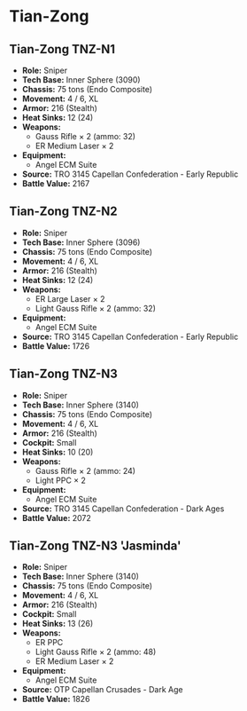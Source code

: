 # Tian-Zong
## Tian-Zong TNZ-N1
- **Role:** Sniper
- **Tech Base:** Inner Sphere (3090)
- **Chassis:** 75 tons (Endo Composite)
- **Movement:** 4 / 6, XL
- **Armor:** 216 (Stealth)
- **Heat Sinks:** 12 (24)
- **Weapons:**
  - Gauss Rifle × 2 (ammo: 32)
  - ER Medium Laser × 2
- **Equipment:**
  - Angel ECM Suite
- **Source:** TRO 3145 Capellan Confederation - Early Republic
- **Battle Value:** 2167

## Tian-Zong TNZ-N2
- **Role:** Sniper
- **Tech Base:** Inner Sphere (3096)
- **Chassis:** 75 tons (Endo Composite)
- **Movement:** 4 / 6, XL
- **Armor:** 216 (Stealth)
- **Heat Sinks:** 12 (24)
- **Weapons:**
  - ER Large Laser × 2
  - Light Gauss Rifle × 2 (ammo: 32)
- **Equipment:**
  - Angel ECM Suite
- **Source:** TRO 3145 Capellan Confederation - Early Republic
- **Battle Value:** 1726

## Tian-Zong TNZ-N3
- **Role:** Sniper
- **Tech Base:** Inner Sphere (3140)
- **Chassis:** 75 tons (Endo Composite)
- **Movement:** 4 / 6, XL
- **Armor:** 216 (Stealth)
- **Cockpit:** Small
- **Heat Sinks:** 10 (20)
- **Weapons:**
  - Gauss Rifle × 2 (ammo: 24)
  - Light PPC × 2
- **Equipment:**
  - Angel ECM Suite
- **Source:** TRO 3145 Capellan Confederation - Dark Ages
- **Battle Value:** 2072

## Tian-Zong TNZ-N3 'Jasminda'
- **Role:** Sniper
- **Tech Base:** Inner Sphere (3140)
- **Chassis:** 75 tons (Endo Composite)
- **Movement:** 4 / 6, XL
- **Armor:** 216 (Stealth)
- **Cockpit:** Small
- **Heat Sinks:** 13 (26)
- **Weapons:**
  - ER PPC
  - Light Gauss Rifle × 2 (ammo: 48)
  - ER Medium Laser × 2
- **Equipment:**
  - Angel ECM Suite
- **Source:** OTP Capellan Crusades - Dark Age
- **Battle Value:** 1826

